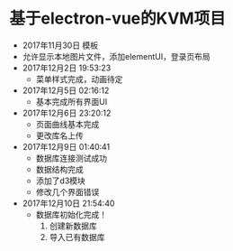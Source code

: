 # 基于electron-vue的KVM项目
- 2017年11月30日 模板
- 允许显示本地图片文件，添加elementUI，登录页布局
- 2017年12月2日 19:53:23
  - 菜单样式完成，动画待定
- 2017年12月5日 02:16:12
  - 基本完成所有界面UI
- 2017年12月6日 23:20:12
  - 页面曲线基本完成
  - 更改库名上传
- 2017年12月9日 01:40:41
  - 数据库连接测试成功
  - 数据结构完成
  - 添加了d3模块
  - 修改几个界面错误
- 2017年12月10日 21:54:40
  - 数据库初始化完成！
    1. 创建新数据库
    2. 导入已有数据库
